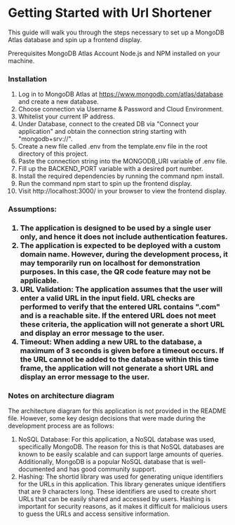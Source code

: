 <h1>Getting Started with Url Shortener</h1>
This guide will walk you through the steps necessary to set up a MongoDB Atlas database and spin up a frontend display.

Prerequisites
MongoDB Atlas Account
Node.js and NPM installed on your machine.

<h3>Installation</h3>

1.  Log in to MongoDB Atlas at https://www.mongodb.com/atlas/database and create a new database.
2.  Choose connection via Username & Password and Cloud Environment.
3.  Whitelist your current IP address.
4.  Under Database, connect to the created DB via "Connect your application" and obtain the connection string starting with "mongodb+srv://".
5.  Create a new file called .env from the template.env file in the root directory of this project.
6.  Paste the connection string into the MONGODB_URI variable of .env file.
7.  Fill up the BACKEND_PORT variable with a desired port number.
8.  Install the required dependencies by running the command npm install.
9.  Run the command npm start to spin up the frontend display.
10. Visit http://localhost:3000/ in your browser to view the frontend display.

<h3>Assumptions:<h3>

1.  The application is designed to be used by a single user only, and hence it does not include authentication features.
2.  The application is expected to be deployed with a custom domain name. However, during the development process, it may temporarily run on localhost for demonstration purposes. In this case, the QR code feature may not be applicable.
3.  URL Validation: The application assumes that the user will enter a valid URL in the input field. URL checks are performed to verify that the entered URL contains ".com" and is a reachable site. If the entered URL does not meet these criteria, the application will not generate a short URL and display an error message to the user.
4.  Timeout: When adding a new URL to the database, a maximum of 3 seconds is given before a timeout occurs. If the URL cannot be added to the database within this time frame, the application will not generate a short URL and display an error message to the user.

<h3>Notes on architecture diagram</h3>

The architecture diagram for this application is not provided in the README file. However, some key design decisions that were made during the development process are as follows:

1. NoSQL Database: For this application, a NoSQL database was used, specifically MongoDB. The reason for this is that NoSQL databases are known to be easily scalable and can support large amounts of queries. Additionally, MongoDB is a popular NoSQL database that is well-documented and has good community support.
2. Hashing: The shortid library was used for generating unique identifiers for the URLs in this application. This library generates unique identifiers that are 9 characters long. These identifiers are used to create short URLs that can be easily shared and accessed by users. Hashing is important for security reasons, as it makes it difficult for malicious users to guess the URLs and access sensitive information.

